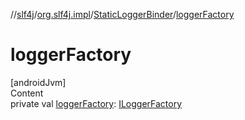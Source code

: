 //[slf4j](../../../index.md)/[org.slf4j.impl](../index.md)/[StaticLoggerBinder](index.md)/[loggerFactory](logger-factory.md)



# loggerFactory  
[androidJvm]  
Content  
private val [loggerFactory](logger-factory.md): [ILoggerFactory](../../../../logging_from_slf4j/org.slf4j/-i-logger-factory/index.md)  



